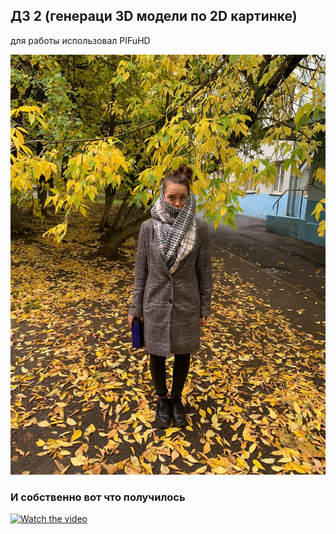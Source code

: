 ## ДЗ 2 (генераци 3D модели по 2D картинке)
для работы использовал PIFuHD

![Иллюстрация к проекту](https://github.com/Guhabrus/Homawork-AI/blob/2_DZ/img/Lada.jpg)



### И собственно вот что получилось 

[![Watch the video](https://github.com/jon/coolproject/raw/master/img/Lada.jpg)](https://github.com/Guhabrus/Homawork-AI/blob/2_DZ/img/beeeeeeetch)
